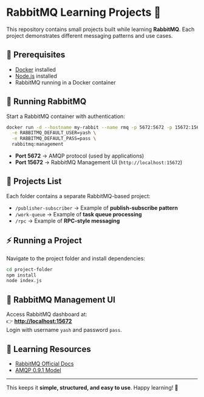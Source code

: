 # RabbitMQ Learning Projects 🚀

This repository contains small projects built while learning **RabbitMQ**. Each project demonstrates different messaging patterns and use cases.

## 📌 Prerequisites
- [Docker](https://www.docker.com/) installed  
- [Node.js](https://nodejs.org/) installed  
- RabbitMQ running in a Docker container  

## 🚀 Running RabbitMQ
Start a RabbitMQ container with authentication:

```sh
docker run -d --hostname my-rabbit --name rmq -p 5672:5672 -p 15672:15672 \
  -e RABBITMQ_DEFAULT_USER=yash \
  -e RABBITMQ_DEFAULT_PASS=pass \
  rabbitmq:management
```

- **Port 5672** → AMQP protocol (used by applications)  
- **Port 15672** → RabbitMQ Management UI (`http://localhost:15672`)  

## 📂 Projects List
Each folder contains a separate RabbitMQ-based project:
- `/publisher-subscriber` → Example of **publish-subscribe pattern**  
- `/work-queue` → Example of **task queue processing**  
- `/rpc` → Example of **RPC-style messaging**  

## ⚡ Running a Project
Navigate to the project folder and install dependencies:

```sh
cd project-folder
npm install
node index.js
```

## 🔗 RabbitMQ Management UI
Access RabbitMQ dashboard at:  
👉 **[http://localhost:15672](http://localhost:15672)**  
Login with username `yash` and password `pass`.  

## 📖 Learning Resources
- [RabbitMQ Official Docs](https://www.rabbitmq.com/documentation.html)  
- [AMQP 0.9.1 Model](https://www.rabbitmq.com/tutorials/amqp-concepts.html)  

---

This keeps it **simple, structured, and easy to use**. Happy learning! 🚀

